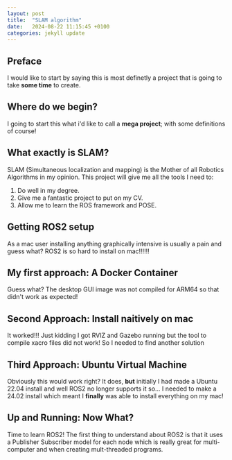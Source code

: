 ```yaml
---
layout: post
title:  "SLAM algorithm"
date:   2024-08-22 11:15:45 +0100
categories: jekyll update
---
```


## Preface
I would like to start by saying this is most definetly a project that is going to take **some time** to create.

## Where do we begin?

I going to start this what i'd like to call a **mega project**; with some definitions of course! 

## What exactly is SLAM?
SLAM (Simultaneous localization and mapping) is the Mother of all Robotics Algorithms in my opinion. This project will give me all the tools I need to:
1. Do well in my degree.
2. Give me a fantastic project to put on my CV.
3. Allow me to learn the ROS framework and POSE.


## Getting ROS2 setup

As a mac user installing anything graphically intensive is usually a pain and guess what? ROS2 is so hard to install on mac!!!!!! 

## My first approach: A Docker Container

Guess what? The desktop GUI image was not compiled for ARM64 so that didn't work as expected!

## Second Approach: Install naitively on mac

It worked!!! Just kidding I got RVIZ and Gazebo running but the tool to compile xacro files did not work! So I needed to find another solution

## Third Approach: Ubuntu Virtual Machine

Obviously this would work right? It does, **but** initially I had made a Ubuntu 22.04 install and well ROS2 no longer supports it so... I needed to make a 24.02 install which meant I **finally** was able to install everything on my mac!

## Up and Running: Now What?

Time to learn ROS2! The first thing to understand about ROS2 is that it uses a Publisher Subscriber model for each node which is really great for multi-computer and when creating mult-threaded programs.

